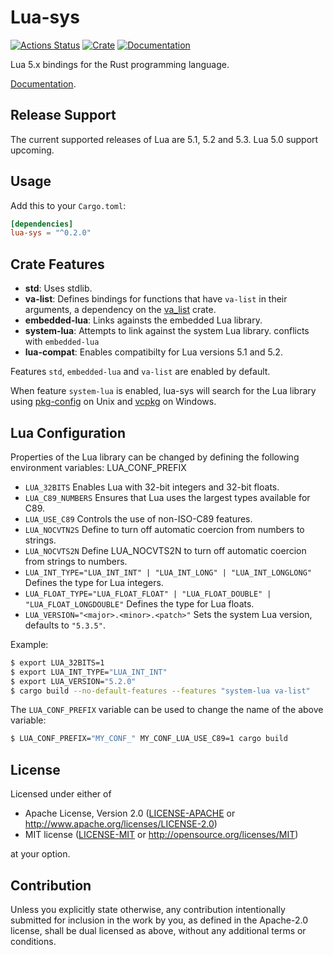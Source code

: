 # Lua-sys

[![Actions Status]][Github-Actions]
[![Crate]][Crates.io]
[![Documentation][Docs Badge]][Docs]

Lua 5.x bindings for the Rust programming language.

[Documentation][Docs].

## Release Support
The current supported releases of Lua are 5.1, 5.2 and 5.3. Lua 5.0 support upcoming.

## Usage

Add this to your `Cargo.toml`:

```toml
[dependencies]
lua-sys = "^0.2.0"
```

## Crate Features

- **std**: Uses stdlib.
- **va-list**: Defines bindings for functions that have `va-list` in their arguments,
    a dependency on the [va_list](https://crates.io/crates/va_list) crate.
- **embedded-lua**: Links againsts the embedded Lua library.
- **system-lua**: Attempts to link against the system Lua library.
    conflicts with `embedded-lua`
- **lua-compat**: Enables compatibilty for Lua versions 5.1 and 5.2.

Features `std`, `embedded-lua` and `va-list` are enabled by default.

When feature `system-lua` is enabled, lua-sys will search for the Lua library using [pkg-config](https://github.com/rust-lang/pkg-config-rs) on Unix and [vcpkg](https://github.com/mcgoo/vcpkg-rs) on Windows.

## Lua Configuration

Properties of the Lua library can be changed by defining the following environment variables:
LUA_CONF_PREFIX
- `LUA_32BITS`
    Enables Lua with 32-bit integers and 32-bit floats.
- `LUA_C89_NUMBERS`
    Ensures that Lua uses the largest types available for C89.
- `LUA_USE_C89`
    Controls the use of non-ISO-C89 features.
- `LUA_NOCVTN2S`
    Define to turn off automatic coercion from numbers to strings.
- `LUA_NOCVTS2N`
    Define LUA_NOCVTS2N to turn off automatic coercion from strings to numbers.
- `LUA_INT_TYPE="LUA_INT_INT" | "LUA_INT_LONG" | "LUA_INT_LONGLONG"`
    Defines the type for Lua integers.
- `LUA_FLOAT_TYPE="LUA_FLOAT_FLOAT" | "LUA_FLOAT_DOUBLE" | "LUA_FLOAT_LONGDOUBLE"`
    Defines the type for Lua floats.
- `LUA_VERSION="<major>.<minor>.<patch>"`
    Sets the system Lua version, defaults to `"5.3.5"`.

Example:
```sh
$ export LUA_32BITS=1
$ export LUA_INT_TYPE="LUA_INT_INT"
$ export LUA_VERSION="5.2.0"
$ cargo build --no-default-features --features "system-lua va-list"
```

The `LUA_CONF_PREFIX` variable can be used to change the name of the above variable:
```sh
$ LUA_CONF_PREFIX="MY_CONF_" MY_CONF_LUA_USE_C89=1 cargo build
```

## License

Licensed under either of

 * Apache License, Version 2.0
   ([LICENSE-APACHE](LICENSE-APACHE) or http://www.apache.org/licenses/LICENSE-2.0)
 * MIT license
   ([LICENSE-MIT](LICENSE-MIT) or http://opensource.org/licenses/MIT)

at your option.

## Contribution

Unless you explicitly state otherwise, any contribution intentionally submitted
for inclusion in the work by you, as defined in the Apache-2.0 license, shall be
dual licensed as above, without any additional terms or conditions.

[Actions Status]: https://github.com/MisterPeModder/Pollua/workflows/CI/badge.svg
[Github-Actions]: https://github.com/MisterPeModder/Pollua/actions
[Crate]: https://img.shields.io/crates/v/lua-sys.svg
[Crates.io]: https://crates.io/crates/lua-sys
[Docs]: https://docs.rs/lua-sys
[Docs Badge]: https://docs.rs/lua-sys/badge.svg
